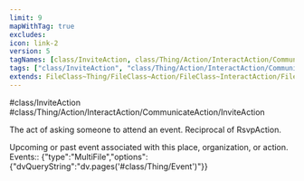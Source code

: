 ```yaml
---
limit: 9
mapWithTag: true
excludes:
icon: link-2
version: 5
tagNames: [class/InviteAction, class/Thing/Action/InteractAction/CommunicateAction/InviteAction, schema-org/InviteAction]
tags: ["class/InviteAction", "class/Thing/Action/InteractAction/CommunicateAction/InviteAction"]
extends: FileClass~Thing/FileClass~Action/FileClass~InteractAction/FileClass~CommunicateAction
---
```


#class/InviteAction
#class/Thing/Action/InteractAction/CommunicateAction/InviteAction


The act of asking someone to attend an event. Reciprocal of RsvpAction.


Upcoming or past event associated with this place, organization, or action.
Events:: {"type":"MultiFile","options":{"dvQueryString":"dv.pages('#class/Thing/Event')"}}
